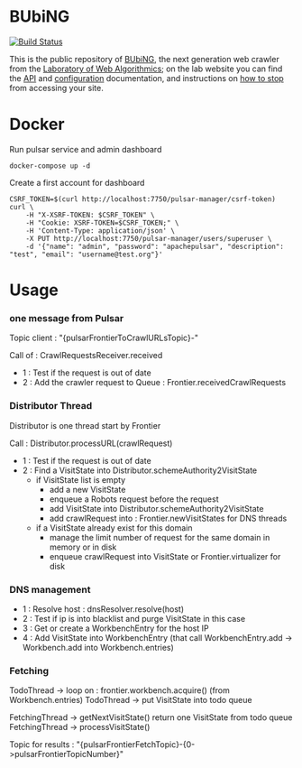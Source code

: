 BUbiNG
======

[![Build Status](https://travis-ci.org/LAW-Unimi/BUbiNG.svg?branch=master)](https://travis-ci.org/LAW-Unimi/BUbiNG)

This is the public repository of [BUbiNG](http://law.di.unimi.it/software.php#bubing), the next generation web crawler from the [Laboratory of Web Algorithmics](http://law.di.unimi.it); on the lab website you can find the  [API](http://law.di.unimi.it/software/bubing-docs/) and [configuration](http://law.di.unimi.it/software/bubing-docs/overview-summary.html#overview.description) documentation, and instructions on [how to stop](http://law.di.unimi.it/BUbiNG.html) from accessing your site.

# Docker

Run pulsar service and admin dashboard

    docker-compose up -d

Create a first account for dashboard

    CSRF_TOKEN=$(curl http://localhost:7750/pulsar-manager/csrf-token)
    curl \
        -H "X-XSRF-TOKEN: $CSRF_TOKEN" \
        -H "Cookie: XSRF-TOKEN=$CSRF_TOKEN;" \
        -H 'Content-Type: application/json' \
        -X PUT http://localhost:7750/pulsar-manager/users/superuser \
        -d '{"name": "admin", "password": "apachepulsar", "description": "test", "email": "username@test.org"}'


# Usage

### one message from Pulsar
Topic client : "{pulsarFrontierToCrawlURLsTopic}-<id>"

Call of : CrawlRequestsReceiver.received
 - 1 : Test if the request is out of date
 - 2 : Add the crawler request to Queue : Frontier.receivedCrawlRequests

### Distributor Thread 

Distributor is one thread start by Frontier

Call : Distributor.processURL(crawlRequest)
- 1 : Test if the request is out of date
- 2 : Find a VisitState into Distributor.schemeAuthority2VisitState
  - if VisitState list is empty
    - add a new VisitState
    - enqueue a Robots request before the request
    - add VisitState into Distributor.schemeAuthority2VisitState
    - add crawlRequest into : Frontier.newVisitStates for DNS threads
  - if a VisitState already exist for this domain
    - manage the limit number of request for the same domain in memory or in disk
    - enqueue crawlRequest into VisitState or Frontier.virtualizer for disk


### DNS management

- 1 : Resolve host : dnsResolver.resolve(host)
- 2 : Test if ip is into blacklist and purge VisitState in this case
- 3 : Get or create a WorkbenchEntry for the host IP
- 4 : Add VisitState into WorkbenchEntry (that call WorkbenchEntry.add -> Workbench.add into Workbench.entries)

### Fetching

TodoThread -> loop on : frontier.workbench.acquire() (from Workbench.entries)
TodoThread -> put VisitState into todo queue

FetchingThread -> getNextVisitState() return one VisitState from todo queue
FetchingThread -> processVisitState()





Topic for results : "{pulsarFrontierFetchTopic}-{0->pulsarFrontierTopicNumber}"
